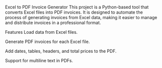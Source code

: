 Excel to PDF Invoice Generator
This project is a Python-based tool that converts Excel files into PDF invoices. It is designed to automate the process of generating invoices from Excel data, making it easier to manage and distribute invoices in a professional format.

Features
Load data from Excel files.

Generate PDF invoices for each Excel file.

Add dates, tables, headers, and total prices to the PDF.

Support for multiline text in PDFs.
